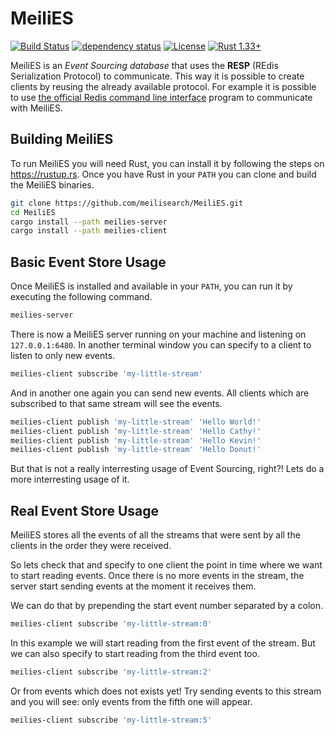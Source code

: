 # MeiliES

[![Build Status](https://dev.azure.com/thomas0884/thomas/_apis/build/status/meilisearch.MeiliES?branchName=master)](https://dev.azure.com/thomas0884/thomas/_build/latest?definitionId=10&branchName=master)
[![dependency status](https://deps.rs/repo/github/meilisearch/MeiliES/status.svg)](https://deps.rs/repo/github/meilisearch/MeiliES)
[![License](https://img.shields.io/github/license/meilisearch/MeiliES.svg)](https://github.com/meilisearch/MeiliES)
[![Rust 1.33+](https://img.shields.io/badge/rust-1.33+-lightgray.svg)](
https://www.rust-lang.org)

MeiliES is an _Event Sourcing database_ that uses the **RESP** (REdis Serialization Protocol) to communicate.
This way it is possible to create clients by reusing the already available protocol.
For example it is possible to use [the official Redis command line interface] program to communicate with MeiliES.

## Building MeiliES

To run MeiliES you will need Rust, you can install it by following the steps on https://rustup.rs.
Once you have Rust in your `PATH` you can clone and build the MeiliES binaries.

```bash
git clone https://github.com/meilisearch/MeiliES.git
cd MeiliES
cargo install --path meilies-server
cargo install --path meilies-client
```

## Basic Event Store Usage

Once MeiliES is installed and available in your `PATH`, you can run it by executing the following command.

```bash
meilies-server
```

There is now a MeiliES server running on your machine and listening on `127.0.0.1:6480`.
In another terminal window you can specify to a client to listen to only new events.

```bash
meilies-client subscribe 'my-little-stream'
```

And in another one again you can send new events.
All clients which are subscribed to that same stream will see the events.

```bash
meilies-client publish 'my-little-stream' 'Hello World!'
meilies-client publish 'my-little-stream' 'Hello Cathy!'
meilies-client publish 'my-little-stream' 'Hello Kevin!'
meilies-client publish 'my-little-stream' 'Hello Donut!'
```

But that is not a really interresting usage of Event Sourcing, right?!
Lets do a more interresting usage of it.

## Real Event Store Usage

MeiliES stores all the events of all the streams that were sent by all the clients in the order they were received.

So lets check that and specify to one client the point in time where we want to start reading events.
Once there is no more events in the stream, the server start sending events at the moment it receives them.

We can do that by prepending the start event number separated by a colon.

```bash
meilies-client subscribe 'my-little-stream:0'
```

In this example we will start reading from the first event of the stream.
But we can also specify to start reading from the third event too.

```bash
meilies-client subscribe 'my-little-stream:2'
```

Or from events which does not exists yet!
Try sending events to this stream and you will see: only events from the fifth one will appear.

```bash
meilies-client subscribe 'my-little-stream:5'
```

[the official Redis command line interface]: https://redis.io/topics/rediscli
